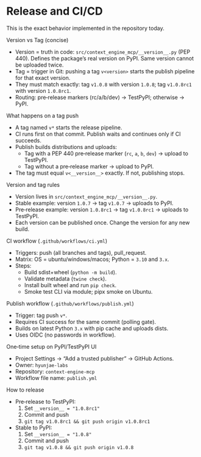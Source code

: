 # Release and CI/CD

This is the exact behavior implemented in the repository today.

Version vs Tag (concise)
- Version = truth in code: `src/context_engine_mcp/__version__.py` (PEP 440). Defines the package’s real version on PyPI. Same version cannot be uploaded twice.
- Tag = trigger in Git: pushing a tag `v<version>` starts the publish pipeline for that exact version.
- They must match exactly: tag `v1.0.8` with version `1.0.8`; tag `v1.0.8rc1` with version `1.0.8rc1`.
- Routing: pre‑release markers (rc/a/b/dev) → TestPyPI; otherwise → PyPI.

What happens on a tag push
- A tag named `v*` starts the release pipeline.
- CI runs first on that commit. Publish waits and continues only if CI succeeds.
- Publish builds distributions and uploads:
  - Tag with a PEP 440 pre‑release marker (`rc`, `a`, `b`, `dev`) → upload to TestPyPI.
  - Tag without a pre‑release marker → upload to PyPI.
- The tag must equal `v<__version__>` exactly. If not, publishing stops.

Version and tag rules
- Version lives in `src/context_engine_mcp/__version__.py`.
- Stable example: version `1.0.7` → tag `v1.0.7` → uploads to PyPI.
- Pre‑release example: version `1.0.8rc1` → tag `v1.0.8rc1` → uploads to TestPyPI.
- Each version can be published once. Change the version for any new build.

CI workflow (`.github/workflows/ci.yml`)
- Triggers: push (all branches and tags), pull_request.
- Matrix: OS = ubuntu/windows/macos; Python = `3.10` and `3.x`.
- Steps:
  - Build sdist+wheel (`python -m build`).
  - Validate metadata (`twine check`).
  - Install built wheel and run `pip check`.
  - Smoke test CLI via module; pipx smoke on Ubuntu.

Publish workflow (`.github/workflows/publish.yml`)
- Trigger: tag push `v*`.
- Requires CI success for the same commit (polling gate).
- Builds on latest Python `3.x` with pip cache and uploads dists.
- Uses OIDC (no passwords in workflow).

One‑time setup on PyPI/TestPyPI UI
- Project Settings → “Add a trusted publisher” → GitHub Actions.
- Owner: `hyunjae-labs`
- Repository: `context-engine-mcp`
- Workflow file name: `publish.yml`

How to release
- Pre‑release to TestPyPI:
  1) Set `__version__ = "1.0.8rc1"`
  2) Commit and push
  3) `git tag v1.0.8rc1 && git push origin v1.0.8rc1`
- Stable to PyPI:
  1) Set `__version__ = "1.0.8"`
  2) Commit and push
  3) `git tag v1.0.8 && git push origin v1.0.8`